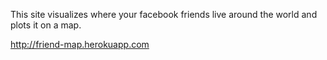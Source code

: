This site visualizes where your facebook friends live around the world and plots it on a map.

http://friend-map.herokuapp.com